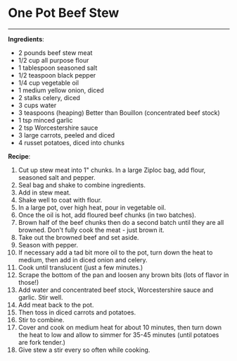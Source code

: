 # One Pot Beef Stew
---

**Ingredients**:

* 2 pounds beef stew meat
* 1/2 cup all purpose flour
* 1 tablespoon seasoned salt
* 1/2 teaspoon black pepper
* 1/4 cup vegetable oil
* 1 medium yellow onion, diced
* 2 stalks celery, diced
* 3 cups water
* 3 teaspoons (heaping) Better than Bouillon (concentrated beef stock)
* 1 tsp minced garlic
* 2 tsp Worcestershire sauce
* 3 large carrots, peeled and diced
* 4 russet potatoes, diced into chunks

**Recipe**:

1. Cut up stew meat into 1" chunks. In a large Ziploc bag, add flour, seasoned salt and pepper.
2. Seal bag and shake to combine ingredients.
3. Add in stew meat.
4. Shake well to coat with flour.
5. In a large pot, over high heat, pour in vegetable oil.
6. Once the oil is hot, add floured beef chunks (in two batches).
7. Brown half of the beef chunks then do a second batch until they are all browned. Don't fully cook the meat - just brown it.
8. Take out the browned beef and set aside.
9. Season with pepper.
10. If necessary add a tad bit more oil to the pot, turn down the heat to medium, then add in diced onion and celery.
11. Cook until translucent (just a few minutes.)
12. Scrape the bottom of the pan and loosen any brown bits (lots of flavor in those!)
13. Add water and concentrated beef stock, Worcestershire sauce and garlic. Stir well.
14. Add meat back to the pot.
15. Then toss in diced carrots and potatoes.
16. Stir to combine.
17. Cover and cook on medium heat for about 10 minutes, then turn down the heat to low and allow to simmer for 35-45 minutes (until potatoes are fork tender.)
18. Give stew a stir every so often while cooking.
